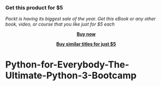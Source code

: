 
### Get this product for $5

<i>Packt is having its biggest sale of the year. Get this eBook or any other book, video, or course that you like just for $5 each</i>


<b><p align='center'>[Buy now](https://packt.link/9781800562196)</p></b>


<b><p align='center'>[Buy similar titles for just $5](https://subscription.packtpub.com/search)</p></b>


# Python-for-Everybody-The-Ultimate-Python-3-Bootcamp